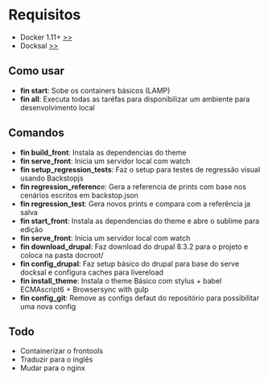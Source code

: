 # Requisitos

- Docker 1.11+ [>>](https://docs.docker.com/engine/installation/)
- Docksal [>>](http://docksal.readthedocs.io/en/develop/env-setup/)

##  Como usar
- **fin start**: Sobe os containers básicos (LAMP)
- **fin all**: Executa todas as taréfas para disponibilizar um ambiente para desenvolvimento local


## Comandos
 - **fin build_front**: Instala as dependencias do theme
 - **fin serve_front**: Inicia um servidor local com watch
 - **fin setup_regression_tests**: Faz o setup para testes de regressão visual usando Backstopjs
 - **fin regression_referenc**e: Gera a referencia de prints com base nos cenários escritos em backstop.json
 - **fin regression_test**: Gera novos prints e compara com a referência ja salva
 - **fin start_front**: Instala as dependencias do theme e abre o sublime para edição
 - **fin serve_front**: Inicia um servidor local com watch
 - **fin download_drupal**: Faz download do drupal 8.3.2 para o projeto  e coloca na pasta docroot/
 - **fin config_drupal**: Faz setup básico do drupal para base do serve docksal e configura caches para livereload
 - **fin install_theme**: Instala o theme Básico com stylus + babel ECMAscript6 + Browsersync with gulp
 - **fin config_git**: Remove as configs defaut do repositório para possibilitar uma nova config


 ## Todo
 - Containerizar o frontools
 - Traduzir para o inglês
 - Mudar para o nginx
